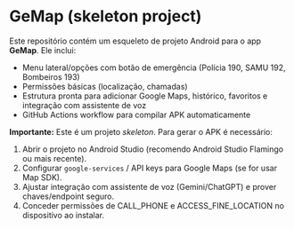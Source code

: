 # GeMap (skeleton project)

Este repositório contém um esqueleto de projeto Android para o app **GeMap**.
Ele inclui:
- Menu lateral/opções com botão de emergência (Polícia 190, SAMU 192, Bombeiros 193)
- Permissões básicas (localização, chamadas)
- Estrutura pronta para adicionar Google Maps, histórico, favoritos e integração com assistente de voz
- GitHub Actions workflow para compilar APK automaticamente

**Importante:** Este é um projeto *skeleton*. Para gerar o APK é necessário:
1. Abrir o projeto no Android Studio (recomendo Android Studio Flamingo ou mais recente).
2. Configurar `google-services` / API keys para Google Maps (se for usar Map SDK).
3. Ajustar integração com assistente de voz (Gemini/ChatGPT) e prover chaves/endpoint seguro.
4. Conceder permissões de CALL_PHONE e ACCESS_FINE_LOCATION no dispositivo ao instalar.
